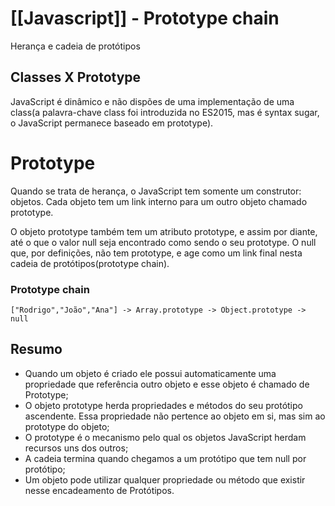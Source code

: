 # [[Javascript]] - Prototype chain
Herança e cadeia de protótipos

## Classes X Prototype

JavaScript é dinâmico e não dispões de uma implementação de uma class(a palavra-chave class foi introduzida no ES2015, mas é syntax sugar, o JavaScript permanece baseado em prototype).


# Prototype
 Quando se trata de herança, o JavaScript tem somente um construtor: objetos. Cada objeto tem um link interno para um outro objeto chamado prototype.

 O objeto prototype também tem um atributo prototype, e assim por diante, até o que o valor null seja encontrado como sendo o seu prototype. O null que, por definições, não tem prototype, e age como um link final nesta cadeia de protótipos(prototype chain).

### Prototype chain

```JS
["Rodrigo","João","Ana"] -> Array.prototype -> Object.prototype -> null
```

## Resumo
 - Quando um objeto é criado ele possui automaticamente uma propriedade que referência outro objeto e esse objeto é chamado de Prototype;
 - O objeto prototype herda propriedades e métodos do seu protótipo ascendente. Essa propriedade não pertence ao objeto em si, mas sim ao prototype do objeto;
 - O prototype é o mecanismo pelo qual os objetos JavaScript herdam recursos uns dos outros;
 - A cadeia termina quando chegamos a um protótipo que tem null por protótipo;
 - Um objeto pode utilizar qualquer propriedade ou método que existir nesse encadeamento de Protótipos.